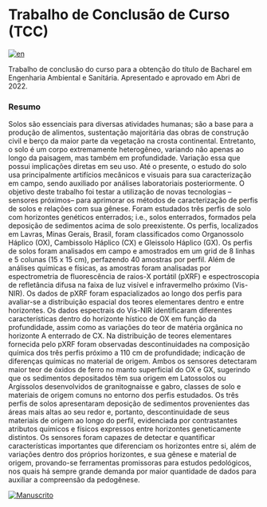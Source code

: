 # Trabalho de Conclusão de Curso (TCC)

[![en](https://img.shields.io/badge/lang-en-red.svg)]()

Trabalho de conclusão do curso para a obtenção do título de Bacharel em
Engenharia Ambiental e Sanitária. Apresentado e aprovado em Abri de 2022.

### Resumo

Solos são essenciais para diversas atividades humanas; são a base para a
produção de alimentos, sustentação majoritária das obras de construção civil e
berço da maior parte da vegetação na crosta continental. Entretanto, o solo é um
corpo extremamente heterogêneo, variando não apenas ao longo da paisagem, mas
também em profundidade. Variação essa que possui implicações diretas em seu uso.
Até o presente, o estudo do solo usa principalmente artifícios mecânicos e
visuais para sua caracterização em campo, sendo auxiliado por análises
laboratoriais posteriormente. O objetivo deste trabalho foi testar a utilização
de novas tecnologias –sensores próximos– para aprimorar os métodos de
caracterização de perfis de solos e relações com sua gênese. Foram estudados
três perfis de solo com horizontes genéticos enterrados; i.e., solos
enterrados, formados pela deposição de sedimentos acima de solo preexistente. Os
perfis, localizados em Lavras, Minas Gerais, Brasil, foram classificados como
Organossolo Háplico (OX), Cambissolo Háplico (CX) e Gleissolo Háplico (GX). Os
perfis de solos foram analisados em campo e amostrados em um grid de 8 linhas
e 5 colunas (15 x 15 cm), perfazendo 40 amostras por perfil. Além de análises
químicas e físicas, as amostras foram analisadas por espectrometria de
fluorescência de raios-X portátil (pXRF) e espectroscopia de refletância difusa
na faixa de luz visível e infravermelho próximo (Vis-NIR). Os dados de pXRF
foram espacializados ao longo dos perfis para avaliar-se a distribuição espacial
dos teores elementares dentro e entre horizontes. Os dados espectrais do Vis-NIR
identificaram diferentes características dentro do horizonte hístico de OX em
função da profundidade, assim como as variações do teor de matéria orgânica no
horizonte A enterrado de CX. Na distribuição de teores elementares fornecida
pelo pXRF foram observadas descontinuidades na composição química dos três
perfis próximo a 110 cm de profundidade; indicação de diferenças químicas no
material de origem. Ambos os sensores detectaram maior teor de óxidos de ferro
no manto superficial do OX e GX, sugerindo que os sedimentos depositados têm sua
origem em Latossolos ou Argissolos desenvolvidos de granitognaisse e gabro,
classes de solo e materiais de origem comuns no entorno dos perfis estudados. Os
três perfis de solos apresentaram deposição de sedimentos provenientes das áreas
mais altas ao seu redor e, portanto, descontinuidade de seus materiais de origem
ao longo do perfil, evidenciada por contrastantes atributos químicos e físicos
expressos entre horizontes geneticamente distintos. Os sensores foram capazes de
detectar e quantificar características importantes que diferenciam os horizontes
entre si, além de variações dentro dos próprios horizontes, e sua gênese e
material de origem, provando-se ferramentas promissoras para estudos
pedológicos, nos quais há sempre grande demanda por maior quantidade de dados
para auxiliar a compreensão da pedogênese.

[![Manuscrito](https://img.shields.io/badge/Ler-manuscrito-blue)](https://github.com/mmcini/tcc-repo/blob/master/Manuscript/latex/manuscript.pdf)
